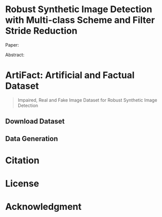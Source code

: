 # Robust Synthetic Image Detection with Multi-class Scheme and Filter Stride Reduction

Paper:

Abstract:

# ArtiFact: Artificial and Factual Dataset
> Impaired, Real and Fake Image Dataset for Robust Synthetic Image Detection

<!-- <img src="images/header.png"> -->


## Download Dataset

## Data Generation

# Citation

# License

# Acknowledgment
